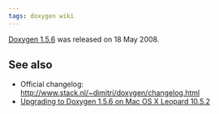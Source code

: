 ```yaml
---
tags: doxygen wiki
---
```


[Doxygen 1.5.6](/wiki/Doxygen_1.5.6) was released on 18 May 2008.

## See also

-   Official changelog: <http://www.stack.nl/~dimitri/doxygen/changelog.html>
-   [Upgrading to Doxygen 1.5.6 on Mac OS X Leopard 10.5.2](/wiki/Upgrading_to_Doxygen_1.5.6_on_Mac_OS_X_Leopard_10.5.2)
